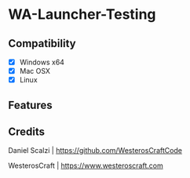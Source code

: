 # WA-Launcher-Testing

## Compatibility
- [x] Windows x64
- [x] Mac OSX
- [x] Linux

## Features

## Credits

Daniel Scalzi | https://github.com/WesterosCraftCode

WesterosCraft | https://www.westeroscraft.com
